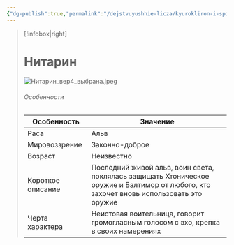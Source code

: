 ```yaml
---
{"dg-publish":true,"permalink":"/dejstvuyushhie-licza/kyurokliron-i-spity/nitarin/","dgPassFrontmatter":true}
---
```


> [!infobox|right]
> # Нитарин
> ![Нитарин_вер4_выбрана.jpeg](/img/user/%D0%98%D0%B7%D0%BE%D0%B1%D1%80%D0%B0%D0%B6%D0%B5%D0%BD%D0%B8%D1%8F/%D0%9D%D0%B8%D1%82%D0%B0%D1%80%D0%B8%D0%BD_%D0%B2%D0%B5%D1%804_%D0%B2%D1%8B%D0%B1%D1%80%D0%B0%D0%BD%D0%B0.jpeg)
> ###### Особенности
> | Особенность | Значение |
> | ---- | ---- |
> | Раса |Альв|
> | Мировоззрение |Законно-доброе |
> | Возраст |Неизвестно|
> | Короткое описание |Последний живой альв, воин света, поклялась защищать Хтоническое оружие и Балтимор от любого, кто захочет вновь использовать это оружие|
> | Черта характера |Неистовая воительница, говорит громогласным голосом с эхо, крепка в своих намерениях|

